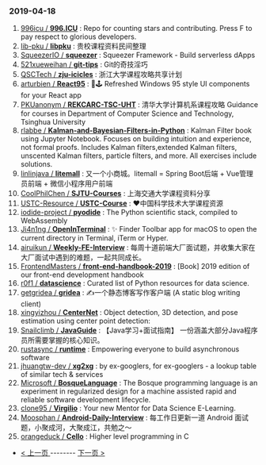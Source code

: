### 2019-04-18 
1. [996icu / **996.ICU**](https://github.com/996icu/996.ICU) : Repo for counting stars and contributing. Press F to pay respect to glorious developers.
1. [lib-pku / **libpku**](https://github.com/lib-pku/libpku) : 贵校课程资料民间整理
1. [SqueezerIO / **squeezer**](https://github.com/SqueezerIO/squeezer) : Squeezer Framework - Build serverless dApps
1. [521xueweihan / **git-tips**](https://github.com/521xueweihan/git-tips) : Git的奇技淫巧
1. [QSCTech / **zju-icicles**](https://github.com/QSCTech/zju-icicles) : 浙江大学课程攻略共享计划
1. [arturbien / **React95**](https://github.com/arturbien/React95) : 🌈🕹 Refreshed Windows 95 style UI components for your React app
1. [PKUanonym / **REKCARC-TSC-UHT**](https://github.com/PKUanonym/REKCARC-TSC-UHT) : 清华大学计算机系课程攻略 Guidance for courses in Department of Computer Science and Technology, Tsinghua University
1. [rlabbe / **Kalman-and-Bayesian-Filters-in-Python**](https://github.com/rlabbe/Kalman-and-Bayesian-Filters-in-Python) : Kalman Filter book using Jupyter Notebook. Focuses on building intuition and experience, not formal proofs. Includes Kalman filters,extended Kalman filters, unscented Kalman filters, particle filters, and more. All exercises include solutions.
1. [linlinjava / **litemall**](https://github.com/linlinjava/litemall) : 又一个小商城。litemall = Spring Boot后端 + Vue管理员前端 + 微信小程序用户前端
1. [CoolPhilChen / **SJTU-Courses**](https://github.com/CoolPhilChen/SJTU-Courses) : 上海交通大学课程资料分享
1. [USTC-Resource / **USTC-Course**](https://github.com/USTC-Resource/USTC-Course) : ❤️中国科学技术大学课程资源
1. [iodide-project / **pyodide**](https://github.com/iodide-project/pyodide) : The Python scientific stack, compiled to WebAssembly
1. [Ji4n1ng / **OpenInTerminal**](https://github.com/Ji4n1ng/OpenInTerminal) : ✨ Finder Toolbar app for macOS to open the current directory in Terminal, iTerm or Hyper.
1. [airuikun / **Weekly-FE-Interview**](https://github.com/airuikun/Weekly-FE-Interview) : 每周十道前端大厂面试题，并收集大家在大厂面试中遇到的难题，一起共同成长。
1. [FrontendMasters / **front-end-handbook-2019**](https://github.com/FrontendMasters/front-end-handbook-2019) : [Book] 2019 edition of our front-end development handbook
1. [r0f1 / **datascience**](https://github.com/r0f1/datascience) : Curated list of Python resources for data science.
1. [getgridea / **gridea**](https://github.com/getgridea/gridea) : ✍️一个静态博客写作客户端 (A static blog writing client)
1. [xingyizhou / **CenterNet**](https://github.com/xingyizhou/CenterNet) : Object detection, 3D detection, and pose estimation using center point detection:
1. [Snailclimb / **JavaGuide**](https://github.com/Snailclimb/JavaGuide) : 【Java学习+面试指南】 一份涵盖大部分Java程序员所需要掌握的核心知识。
1. [rustasync / **runtime**](https://github.com/rustasync/runtime) : Empowering everyone to build asynchronous software
1. [jhuangtw-dev / **xg2xg**](https://github.com/jhuangtw-dev/xg2xg) : by ex-googlers, for ex-googlers - a lookup table of similar tech & services
1. [Microsoft / **BosqueLanguage**](https://github.com/Microsoft/BosqueLanguage) : The Bosque programming language is an experiment in regularized design for a machine assisted rapid and reliable software development lifecycle.
1. [clone95 / **Virgilio**](https://github.com/clone95/Virgilio) : Your new Mentor for Data Science E-Learning.
1. [Moosphan / **Android-Daily-Interview**](https://github.com/Moosphan/Android-Daily-Interview) : 每工作日更新一道 Android 面试题，小聚成河，大聚成江，共勉之～
1. [orangeduck / **Cello**](https://github.com/orangeduck/Cello) : Higher level programming in C 

- [ < 上一页 ](https://github.com/able8/github-trending-daily-record/blob/master/2019-04-17.md) -------- [ 下一页 > ](https://github.com/able8/github-trending-daily-record/blob/master/2019-04-19.md)